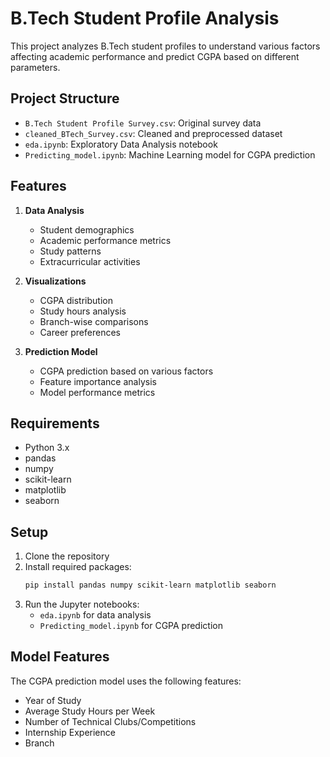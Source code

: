 # B.Tech Student Profile Analysis

This project analyzes B.Tech student profiles to understand various factors affecting academic performance and predict CGPA based on different parameters.

## Project Structure

- `B.Tech Student Profile Survey.csv`: Original survey data
- `cleaned_BTech_Survey.csv`: Cleaned and preprocessed dataset
- `eda.ipynb`: Exploratory Data Analysis notebook
- `Predicting_model.ipynb`: Machine Learning model for CGPA prediction

## Features

1. **Data Analysis**
   - Student demographics
   - Academic performance metrics
   - Study patterns
   - Extracurricular activities

2. **Visualizations**
   - CGPA distribution
   - Study hours analysis
   - Branch-wise comparisons
   - Career preferences

3. **Prediction Model**
   - CGPA prediction based on various factors
   - Feature importance analysis
   - Model performance metrics

## Requirements

- Python 3.x
- pandas
- numpy
- scikit-learn
- matplotlib
- seaborn

## Setup

1. Clone the repository
2. Install required packages:
   ```bash
   pip install pandas numpy scikit-learn matplotlib seaborn
   ```
3. Run the Jupyter notebooks:
   - `eda.ipynb` for data analysis
   - `Predicting_model.ipynb` for CGPA prediction

## Model Features

The CGPA prediction model uses the following features:
- Year of Study
- Average Study Hours per Week
- Number of Technical Clubs/Competitions
- Internship Experience
- Branch 